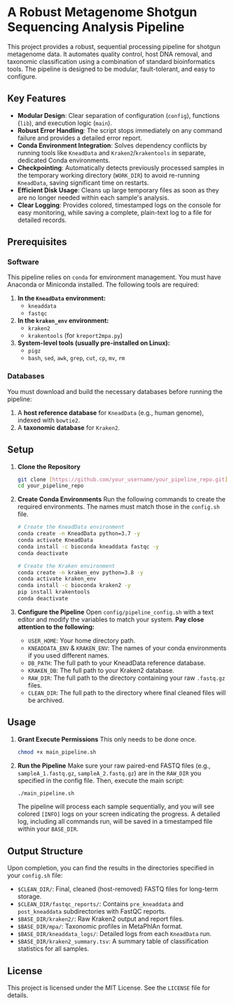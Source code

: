 # A Robust Metagenome Shotgun Sequencing Analysis Pipeline

This project provides a robust, sequential processing pipeline for shotgun metagenome data. It automates quality control, host DNA removal, and taxonomic classification using a combination of standard bioinformatics tools. The pipeline is designed to be modular, fault-tolerant, and easy to configure.

## Key Features

-   **Modular Design**: Clear separation of configuration (`config`), functions (`lib`), and execution logic (`main`).
-   **Robust Error Handling**: The script stops immediately on any command failure and provides a detailed error report.
-   **Conda Environment Integration**: Solves dependency conflicts by running tools like `KneadData` and `Kraken2`/`krakentools` in separate, dedicated Conda environments.
-   **Checkpointing**: Automatically detects previously processed samples in the temporary working directory (`WORK_DIR`) to avoid re-running `KneadData`, saving significant time on restarts.
-   **Efficient Disk Usage**: Cleans up large temporary files as soon as they are no longer needed within each sample's analysis.
-   **Clear Logging**: Provides colored, timestamped logs on the console for easy monitoring, while saving a complete, plain-text log to a file for detailed records.

## Prerequisites

### Software
This pipeline relies on `conda` for environment management. You must have Anaconda or Miniconda installed. The following tools are required:

1.  **In the `KneadData` environment:**
    -   `kneaddata`
    -   `fastqc`
2.  **In the `kraken_env` environment:**
    -   `kraken2`
    -   `krakentools` (for `kreport2mpa.py`)
3.  **System-level tools (usually pre-installed on Linux):**
    -   `pigz`
    -   `bash`, `sed`, `awk`, `grep`, `cut`, `cp`, `mv`, `rm`

### Databases
You must download and build the necessary databases before running the pipeline:
1.  A **host reference database** for `KneadData` (e.g., human genome), indexed with `bowtie2`.
2.  A **taxonomic database** for `Kraken2`.

## Setup

1.  **Clone the Repository**
    ```bash
    git clone [https://github.com/your_username/your_pipeline_repo.git](https://github.com/your_username/your_pipeline_repo.git)
    cd your_pipeline_repo
    ```

2.  **Create Conda Environments**
    Run the following commands to create the required environments. The names must match those in the `config.sh` file.

    ```bash
    # Create the KneadData environment
    conda create -n KneadData python=3.7 -y
    conda activate KneadData
    conda install -c bioconda kneaddata fastqc -y
    conda deactivate

    # Create the Kraken environment
    conda create -n kraken_env python=3.8 -y
    conda activate kraken_env
    conda install -c bioconda kraken2 -y
    pip install krakentools
    conda deactivate
    ```

3.  **Configure the Pipeline**
    Open `config/pipeline_config.sh` with a text editor and modify the variables to match your system. **Pay close attention to the following:**
    -   `USER_HOME`: Your home directory path.
    -   `KNEADDATA_ENV` & `KRAKEN_ENV`: The names of your conda environments if you used different names.
    -   `DB_PATH`: The full path to your KneadData reference database.
    -   `KRAKEN_DB`: The full path to your Kraken2 database.
    -   `RAW_DIR`: The full path to the directory containing your raw `.fastq.gz` files.
    -   `CLEAN_DIR`: The full path to the directory where final cleaned files will be archived.

## Usage

1.  **Grant Execute Permissions**
    This only needs to be done once.
    ```bash
    chmod +x main_pipeline.sh
    ```

2.  **Run the Pipeline**
    Make sure your raw paired-end FASTQ files (e.g., `sampleA_1.fastq.gz`, `sampleA_2.fastq.gz`) are in the `RAW_DIR` you specified in the config file. Then, execute the main script:
    ```bash
    ./main_pipeline.sh
    ```
    The pipeline will process each sample sequentially, and you will see colored `[INFO]` logs on your screen indicating the progress. A detailed log, including all commands run, will be saved in a timestamped file within your `BASE_DIR`.

## Output Structure

Upon completion, you can find the results in the directories specified in your `config.sh` file:

-   `$CLEAN_DIR/`: Final, cleaned (host-removed) FASTQ files for long-term storage.
-   `$CLEAN_DIR/fastqc_reports/`: Contains `pre_kneaddata` and `post_kneaddata` subdirectories with FastQC reports.
-   `$BASE_DIR/kraken2/`: Raw Kraken2 output and report files.
-   `$BASE_DIR/mpa/`: Taxonomic profiles in MetaPhlAn format.
-   `$BASE_DIR/kneaddata_logs/`: Detailed logs from each `KneadData` run.
-   `$BASE_DIR/kraken2_summary.tsv`: A summary table of classification statistics for all samples.

## License

This project is licensed under the MIT License. See the `LICENSE` file for details.
